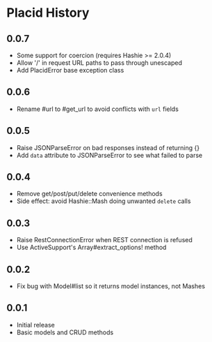 Placid History
==============

0.0.7
-----

- Some support for coercion (requires Hashie >= 2.0.4)
- Allow '/' in request URL paths to pass through unescaped
- Add PlacidError base exception class


0.0.6
-----

- Rename #url to #get_url to avoid conflicts with `url` fields


0.0.5
-----

- Raise JSONParseError on bad responses instead of returning {}
- Add `data` attribute to JSONParseError to see what failed to parse


0.0.4
-----

- Remove get/post/put/delete convenience methods
- Side effect: avoid Hashie::Mash doing unwanted `delete` calls


0.0.3
-----

- Raise RestConnectionError when REST connection is refused
- Use ActiveSupport's Array#extract_options! method


0.0.2
-----

- Fix bug with Model#list so it returns model instances, not Mashes


0.0.1
-----

- Initial release
- Basic models and CRUD methods

